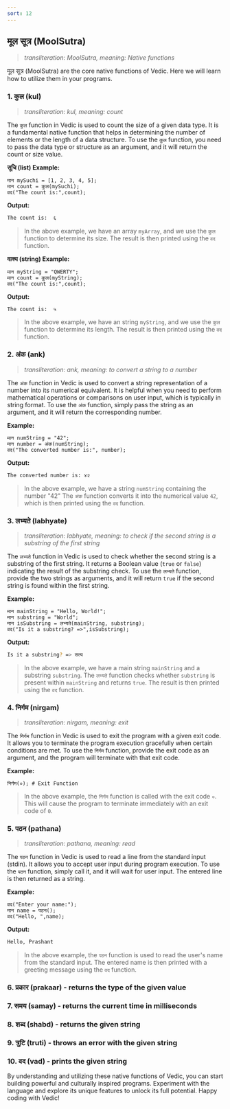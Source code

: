 ```yaml
---
sort: 12
---
```

## मूल सूत्र (MoolSutra)

>_transliteration: MoolSutra, meaning: Native functions_

मूल सूत्र (MoolSutra) are the core native functions of Vedic.
Here we will learn how to utilize them in your programs.

### 1. कुल (kul)

>_transliteration: kul, meaning: count_

The `कुल` function in Vedic is used to count the size of a given data type. It is a fundamental native function that helps in determining the number of elements or the length of a data structure. To use the `कुल` function, you need to pass the data type or structure as an argument, and it will return the count or size value.

**सूचि (list) Example:**
```ved
मान mySuchi = [1, 2, 3, 4, 5];
मान count = कुल(mySuchi);
वद("The count is:",count);
```

**Output:**
```bash
The count is:  ६
```

> In the above example, we have an array `myArray`, and we use the `कुल` function to determine its size. The result is then printed using the `वद` function.

**वाक्य (string) Example:**
```ved
मान myString = "QWERTY";
मान count = कुल(myString);
वद("The count is:",count);
```

**Output:**

```bash
The count is:  ५
```

> In the above example, we have an string `myString`, and we use the `कुल` function to determine its length. The result is then printed using the `वद` function.


### 2. अंक (ank)

>_transliteration: ank, meaning: to convert a string to a number_

The `अंक` function in Vedic is used to convert a string representation of a number into its numerical equivalent. It is helpful when you need to perform mathematical operations or comparisons on user input, which is typically in string format. To use the `अंक` function, simply pass the string as an argument, and it will return the corresponding number.

**Example:**
```ved
मान numString = "42";
मान number = अंक(numString);
वद("The converted number is:", number);
```

**Output:**
```bash
The converted number is: ४२
```

> In the above example, we have a string `numString` containing the number "42" The `अंक` function converts it into the numerical value `42`, which is then printed using the `वद` function.

### 3. लभ्यते (labhyate)

>_transliteration: labhyate, meaning: to check if the second string is a substring of the first string_

The `लभ्यते` function in Vedic is used to check whether the second string is a substring of the first string. It returns a Boolean value (`true` or `false`) indicating the result of the substring check. To use the `लभ्यते` function, provide the two strings as arguments, and it will return `true` if the second string is found within the first string.

**Example:**
```ved
मान mainString = "Hello, World!";
मान substring = "World";
मान isSubstring = लभ्यते(mainString, substring);
वद("Is it a substring? =>",isSubstring);
```

**Output:**
```bash
Is it a substring? => सत्य
```

> In the above example, we have a main string `mainString` and a substring `substring`. The `लभ्यते` function checks whether `substring` is present within `mainString` and returns `true`. The result is then printed using the `वद` function.

### 4. निर्गम (nirgam)

>_transliteration: nirgam, meaning: exit_

The `निर्गम` function in Vedic is used to exit the program with a given exit code. It allows you to terminate the program execution gracefully when certain conditions are met. To use the `निर्गम` function, provide the exit code as an argument, and the program will terminate with that exit code.

**Example:**
```ved
निर्गम(०); # Exit Function
```

> In the above example, the `निर्गम` function is called with the exit code `०`. This will cause the program to terminate immediately with an exit code of `0`.

### 5. पठन (pathana)

>_transliteration: pathana, meaning: read_

The `पठन` function in Vedic is used to read a line from the standard input (stdin). It allows you to accept user input during program execution. To use the `पठन` function, simply call it, and it will wait for user input. The entered line is then returned as a string.

**Example:**
```ved
वद("Enter your name:");
मान name = पठन(); 
वद("Hello, ",name);
```

**Output:**
```bash
Hello, Prashant
```

> In the above example, the `पठन` function is used to read the user's name from the standard input. The entered name is then printed with a greeting message using the `वद` function.

### 6. प्रकार (prakaar) - returns the type of the given value

### 7. समय (samay) - returns the current time in milliseconds

### 8. शब्द (shabd) - returns the given string

### 9. त्रुटि (truti) - throws an error with the given string

### 10. वद (vad) - prints the given string

By understanding and utilizing these native functions of Vedic, you can start building powerful and culturally inspired programs. Experiment with the language and explore its unique features to unlock its full potential. Happy coding with Vedic!